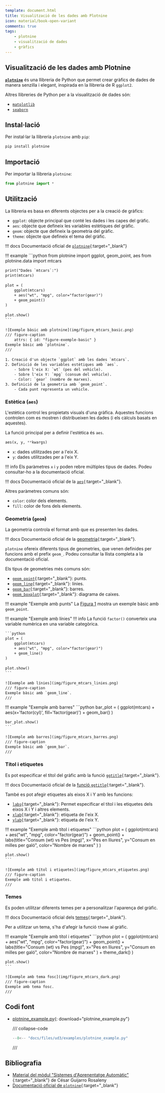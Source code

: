 ```yaml
---
template: document.html
title: Visualització de les dades amb Plotnine
icon: material/book-open-variant
comments: true
tags:
    - plotnine
    - visualització de dades
    - gràfics
---
```


## Visualització de les dades amb Plotnine
[__`plotnine`__](https://plotnine.org)
és una llibreria de Python que permet crear gràfics de dades
de manera senzilla i elegant, inspirada en la llibreria de R `ggplot2`.

Altres llibreries de Python per a la visualització de dades són:

- [`matplotlib`](https://matplotlib.org)
- [`seaborn`](https://seaborn.pydata.org)

## Instal·lació
Per instal·lar la llibreria `plotnine` amb `pip`:

```bash
pip install plotnine
```

## Importació
Per importar la llibreria `plotnine`:

```python
from plotnine import *
```

## Utilització
La llibreria es basa en diferents objectes per a la creació de gràfics:

- `ggplot`: objecte principal que conté les dades i les capes del gràfic.
- `aes`: objecte que defineix les variables estètiques del gràfic.
- `geom`: objecte que defineix la geometria del gràfic.
- `theme`: objecte que defineix el tema del gràfic.

!!! docs
    Documentació oficial de [`plotnine`](https://plotnine.org/reference/#creating-a-plot){:target="_blank"}

!!! example
    ```python
    from plotnine import ggplot, geom_point, aes
    from plotnine.data import mtcars

    print("Dades `mtcars`:")
    print(mtcars)

    plot = (
        ggplot(mtcars)
        + aes("wt", "mpg", color="factor(gear)")
        + geom_point()
    )

    plot.show()
    ```

    ![Exemple bàsic amb plotnine](img/figure_mtcars_basic.png)
    /// figure-caption
        attrs: { id: "figure-exemple-basic" }
    Exemple bàsic amb `plotnine`.
    ///

    1. Creació d'un objecte `ggplot` amb les dades `mtcars`.
    2. Definició de les variables estètiques amb `aes`.
        - Sobre l'eix X: `wt` (pes del vehicle).
        - Sobre l'eix Y: `mpg` (consum del vehicle).
        - Color: `gear` (nombre de marxes).
    3. Definició de la geometria amb `geom_point`.
        - Cada punt representa un vehicle.

### Estètica (`aes`)
L'estètica control les propietats visuals d'una gràfica.
Aquestes funcions controlen com es mostren i distribueixen les dades (i els càlculs basats en aquestes).

La funció principal per a definir l'estètica és `aes`.

```python
aes(x, y, **kwargs)
```

- `x`: dades utilitzades per a l'eix X.
- `y`: dades utilitzades per a l'eix Y.


!!! info
    Els paràmetres `x` i `y` poden rebre múltiples tipus de dades. Podeu consultar-ho a la documentació oficial.

!!! docs
    Documentació oficial de la [`aes`](https://plotnine.org/reference/aes.html#plotnine.aes){:target="_blank"}.

Altres paràmetres comuns són:

- `color`: color dels elements.
- `fill`: color de fons dels elements.


### Geometria (`geom`)
La geometria controla el format amb que es presenten les dades.

!!! docs
    Documentació oficial de la [geometria](https://plotnine.org/reference/#geoms){:target="_blank"}.

`plotnine` ofereix diferents tipus de geometries, que venen definides per funcions amb el prefix `geom_`.
Podeu consultar la llista completa a la documentació oficial.

Els tipus de geometries més comuns són:

- [`geom_point`](https://plotnine.org/reference/geom_point.html#plotnine.geom_point){:target="_blank"}: punts.
- [`geom_line`](https://plotnine.org/reference/geom_line.html#plotnine.geom_line){:target="_blank"}: línies.
- [`geom_bar`](https://plotnine.org/reference/geom_bar.html#plotnine.geom_bar){:target="_blank"}: barres.
- [`geom_boxplot`](https://plotnine.org/reference/geom_boxplot.html#plotnine.geom_boxplot){:target="_blank"}: diagrama de caixes.

!!! example "Exemple amb punts"
    La [Figura 1](#figure-exemple-basic) mostra un exemple bàsic amb `geom_point`.

!!! example "Exemple amb línies"
    !!! info
        La funció `factor()` converteix una variable numèrica en una variable categòrica.

    ```python
    plot = (
        ggplot(mtcars)
        + aes("wt", "mpg", color="factor(gear)")
        + geom_line()
    )

    plot.show()
    ```

    ![Exemple amb línies](img/figure_mtcars_linies.png)
    /// figure-caption
    Exemple bàsic amb `geom_line`.
    ///

!!! example "Exemple amb barres"
    ```python
    bar_plot = (
        ggplot(mtcars)
        + aes(x='factor(cyl)', fill='factor(gear)')
        + geom_bar()
    )

    bar_plot.show()
    ```

    ![Exemple amb barres](img/figure_mtcars_barres.png)
    /// figure-caption
    Exemple bàsic amb `geom_bar`.
    ///

### Títol i etiquetes
Es pot especificar el títol del gràfic amb la funció
[`ggtitle`](https://plotnine.org/reference/ggtitle.html#plotnine.ggtitle){:target="_blank"}.

!!! docs
    Documentació oficial de la [funció `ggtitle`](https://plotnine.org/reference/ggtitle.html#plotnine.ggtitle){:target="_blank"}.

També es pot afegir etiquetes als eixos X i Y amb les funcions:

- [`labs`](https://plotnine.org/reference/labs.html#plotnine.labs){:target="_blank"}: Permet especificar el títol i les etiquetes dels eixos X i Y i altres elements.
- [`xlab`](https://plotnine.org/reference/xlab.html#plotnine.xlab){:target="_blank"}: etiqueta de l'eix X.
- [`ylab`](https://plotnine.org/reference/ylab.html#plotnine.ylab){:target="_blank"}: etiqueta de l'eix Y.

!!! example "Exemple amb títol i etiquetes"
    ```python
    plot = (
        ggplot(mtcars)
        + aes("wt", "mpg", color="factor(gear)")
        + geom_point()
        + labs(title="Consum (wt) vs Pes (mpg)",
               x="Pes en lliures",
               y="Consum en milles per galó",
               color="Nombre de marxes"
        )
    )

    plot.show()
    ```

    ![Exemple amb títol i etiquetes](img/figure_mtcars_etiquetes.png)
    /// figure-caption
    Exemple amb títol i etiquetes.
    ///

### Temes
Es poden utilitzar diferents temes per a personalitzar l'aparença del gràfic.

!!! docs
    Documentació oficial dels [temes](https://plotnine.org/reference/#themes){:target="_blank"}.

Per a utilitzar un tema, s'ha d'afegir la funció `theme` al gràfic.

!!! example "Exemple amb títol i etiquetes"
    ```python
    plot = (
        ggplot(mtcars)
        + aes("wt", "mpg", color="factor(gear)")
        + geom_point()
        + labs(title="Consum (wt) vs Pes (mpg)",
               x="Pes en lliures",
               y="Consum en milles per galó",
               color="Nombre de marxes"
        )
        + theme_dark()
    )

    plot.show()
    ```

    ![Exemple amb tema fosc](img/figure_mtcars_dark.png)
    /// figure-caption
    Exemple amb tema fosc.
    ///

## Codi font
- [plotnine_example.py](../../files/ud3//examples/plotnine_example.py){: download="plotnine_example.py"}

    /// collapse-code
    ```python
    --8<-- "docs/files/ud3/examples/plotnine_example.py"
    ```
    ///

## Bibliografia
- [Material del mòdul "Sistemes d'Aprenentatge Automàtic"](https://cesguiro.es/){:target="_blank"} de César Guijarro Rosaleny
- [Documentació oficial de `plotnine`](https://plotnine.org){:target="_blank"}
